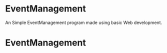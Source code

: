# EventManagement
An Simple EventManagement program made using basic Web development.
# EventManagement
